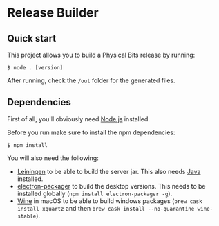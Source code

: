 # Release Builder

## Quick start

This project allows you to build a Physical Bits release by running:

    $ node . [version]

After running, check the `/out` folder for the generated files.

## Dependencies

First of all, you'll obviously need [Node.js](https://nodejs.org/) installed.

Before you run make sure to install the npm dependencies:

    $ npm install

You will also need the following:

* [Leiningen](https://leiningen.org/) to be able to build the server jar. This also needs [Java](https://openjdk.java.net/) installed.
* [electron-packager](https://github.com/electron/electron-packager) to build the desktop versions. This needs to be installed globally (`npm install electron-packager -g`).
* [Wine](https://wiki.winehq.org/MacOS) in macOS to be able to build windows packages (`brew cask install xquartz` and then `brew cask install --no-quarantine wine-stable`).
